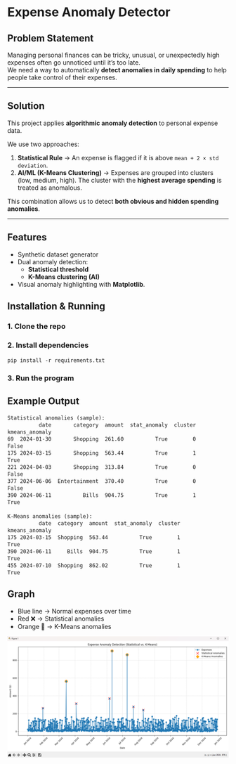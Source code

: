 # Expense Anomaly Detector

## Problem Statement
Managing personal finances can be tricky, unusual, or unexpectedly high expenses often go unnoticed until it’s too late.  
We need a way to automatically **detect anomalies in daily spending** to help people take control of their expenses.

---

## Solution
This project applies **algorithmic anomaly detection** to personal expense data.

We use two approaches:
1. **Statistical Rule** → An expense is flagged if it is above `mean + 2 × std deviation`.  
2. **AI/ML (K-Means Clustering)** → Expenses are grouped into clusters (low, medium, high). The cluster with the **highest average spending** is treated as anomalous.  

This combination allows us to detect **both obvious and hidden spending anomalies**.

---

## Features
- Synthetic dataset generator  
- Dual anomaly detection:
  - **Statistical threshold**  
  - **K-Means clustering (AI)**  
- Visual anomaly highlighting with **Matplotlib**.  


##  Installation & Running
### 1. Clone the repo
### 2. Install dependencies
    pip install -r requirements.txt
### 3. Run the program 


## Example Output
```
Statistical anomalies (sample):
          date       category  amount  stat_anomaly  cluster  kmeans_anomaly
69  2024-01-30       Shopping  261.60          True        0           False
175 2024-03-15       Shopping  563.44          True        1            True
221 2024-04-03       Shopping  313.84          True        0           False
377 2024-06-06  Entertainment  370.40          True        0           False
390 2024-06-11          Bills  904.75          True        1            True

K-Means anomalies (sample):
          date  category  amount  stat_anomaly  cluster  kmeans_anomaly
175 2024-03-15  Shopping  563.44          True        1            True
390 2024-06-11     Bills  904.75          True        1            True
455 2024-07-10  Shopping  862.02          True        1            True
```

## Graph

- Blue line → Normal expenses over time
- Red ❌ → Statistical anomalies
- Orange 🔶 → K-Means anomalies

![alt text](SampleOutput.png)
